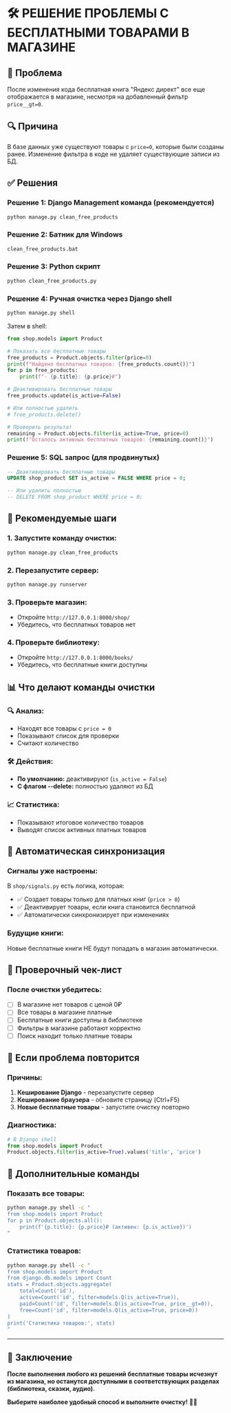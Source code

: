 # 🛠️ РЕШЕНИЕ ПРОБЛЕМЫ С БЕСПЛАТНЫМИ ТОВАРАМИ В МАГАЗИНЕ

## 🎯 Проблема
После изменения кода бесплатная книга "Яндекс директ" все еще отображается в магазине, несмотря на добавленный фильтр `price__gt=0`.

## 🔍 Причина
В базе данных уже существуют товары с `price=0`, которые были созданы ранее. Изменение фильтра в коде не удаляет существующие записи из БД.

## ✅ Решения

### Решение 1: Django Management команда (рекомендуется)
```bash
python manage.py clean_free_products
```

### Решение 2: Батник для Windows
```bash
clean_free_products.bat
```

### Решение 3: Python скрипт
```bash
python clean_free_products.py
```

### Решение 4: Ручная очистка через Django shell
```bash
python manage.py shell
```

Затем в shell:
```python
from shop.models import Product

# Показать все бесплатные товары
free_products = Product.objects.filter(price=0)
print(f"Найдено бесплатных товаров: {free_products.count()}")
for p in free_products:
    print(f"- {p.title}: {p.price}₽")

# Деактивировать бесплатные товары
free_products.update(is_active=False)

# Или полностью удалить
# free_products.delete()

# Проверить результат
remaining = Product.objects.filter(is_active=True, price=0)
print(f"Осталось активных бесплатных товаров: {remaining.count()}")
```

### Решение 5: SQL запрос (для продвинутых)
```sql
-- Деактивировать бесплатные товары
UPDATE shop_product SET is_active = FALSE WHERE price = 0;

-- Или удалить полностью
-- DELETE FROM shop_product WHERE price = 0;
```

## 🚀 Рекомендуемые шаги

### 1. Запустите команду очистки:
```bash
python manage.py clean_free_products
```

### 2. Перезапустите сервер:
```bash
python manage.py runserver
```

### 3. Проверьте магазин:
- Откройте `http://127.0.0.1:8000/shop/`
- Убедитесь, что бесплатных товаров нет

### 4. Проверьте библиотеку:
- Откройте `http://127.0.0.1:8000/books/`  
- Убедитесь, что бесплатные книги доступны

## 📊 Что делают команды очистки

### 🔍 Анализ:
- Находят все товары с `price = 0`
- Показывают список для проверки
- Считают количество

### 🛠️ Действия:
- **По умолчанию:** деактивируют (`is_active = False`)
- **С флагом --delete:** полностью удаляют из БД

### 📈 Статистика:
- Показывают итоговое количество товаров
- Выводят список активных платных товаров

## 🔧 Автоматическая синхронизация

### Сигналы уже настроены:
В `shop/signals.py` есть логика, которая:
- ✅ Создает товары только для платных книг (`price > 0`)
- ✅ Деактивирует товары, если книга становится бесплатной
- ✅ Автоматически синхронизирует при изменениях

### Будущие книги:
Новые бесплатные книги НЕ будут попадать в магазин автоматически.

## 🎯 Проверочный чек-лист

### После очистки убедитесь:
- [ ] В магазине нет товаров с ценой 0₽
- [ ] Все товары в магазине платные
- [ ] Бесплатные книги доступны в библиотеке
- [ ] Фильтры в магазине работают корректно
- [ ] Поиск находит только платные товары

## 🔄 Если проблема повторится

### Причины:
1. **Кеширование Django** - перезапустите сервер
2. **Кеширование браузера** - обновите страницу (Ctrl+F5)  
3. **Новые бесплатные товары** - запустите очистку повторно

### Диагностика:
```python
# В Django shell
from shop.models import Product
Product.objects.filter(is_active=True).values('title', 'price')
```

## 📝 Дополнительные команды

### Показать все товары:
```bash
python manage.py shell -c "
from shop.models import Product
for p in Product.objects.all():
    print(f'{p.title}: {p.price}₽ (активен: {p.is_active})')
"
```

### Статистика товаров:
```bash
python manage.py shell -c "
from shop.models import Product
from django.db.models import Count
stats = Product.objects.aggregate(
    total=Count('id'),
    active=Count('id', filter=models.Q(is_active=True)),
    paid=Count('id', filter=models.Q(is_active=True, price__gt=0)),
    free=Count('id', filter=models.Q(is_active=True, price=0))
)
print('Статистика товаров:', stats)
"
```

---

## 🎉 Заключение

**После выполнения любого из решений бесплатные товары исчезнут из магазина, но останутся доступными в соответствующих разделах (библиотека, сказки, аудио).**

**Выберите наиболее удобный способ и выполните очистку!** 🧹✨
